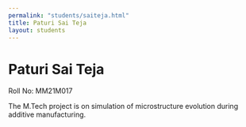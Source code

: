 ```yaml
---
permalink: "students/saiteja.html"
title: Paturi Sai Teja
layout: students
---
```

# Paturi Sai Teja

Roll No: MM21M017

The M.Tech project is on simulation of microstructure evolution during additive manufacturing.
